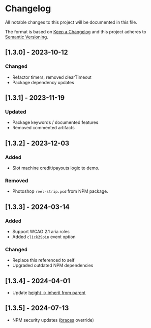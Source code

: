 # Changelog

All notable changes to this project will be documented in this file.

The format is based on [Keep a Changelog](https://keepachangelog.com/en/1.0.0) and this project adheres to [Semantic Versioning](https://semver.org/spec/v2.0.0.html).

## [1.3.0] - 2023-10-12

### Changed

- Refactor timers, removed clearTimeout
- Package dependency updates

## [1.3.1] - 2023-11-19

### Updated

- Package keywords / documented features
- Removed commented artifacts

## [1.3.2] - 2023-12-03

### Added

- Slot machine credit/payouts logic to demo.

### Removed

- Photoshop `reel-strip.psd` from NPM package.

## [1.3.3] - 2024-03-14

### Added

- Support WCAG 2.1 aria roles
- Added `click2Spin` event option

### Changed

- Replace this referenced to self
- Upgraded outdated NPM dependencies

## [1.3.4] - 2024-04-01

- Update [height -> inherit from parent](https://github.com/nuxy/slot-machine-gen/commit/8ee0ef24717d79b8db7a1277c884451cd1597199)

## [1.3.5] - 2024-07-13

- NPM security updates ([braces](https://github.com/advisories/GHSA-grv7-fg5c-xmjg) override)
